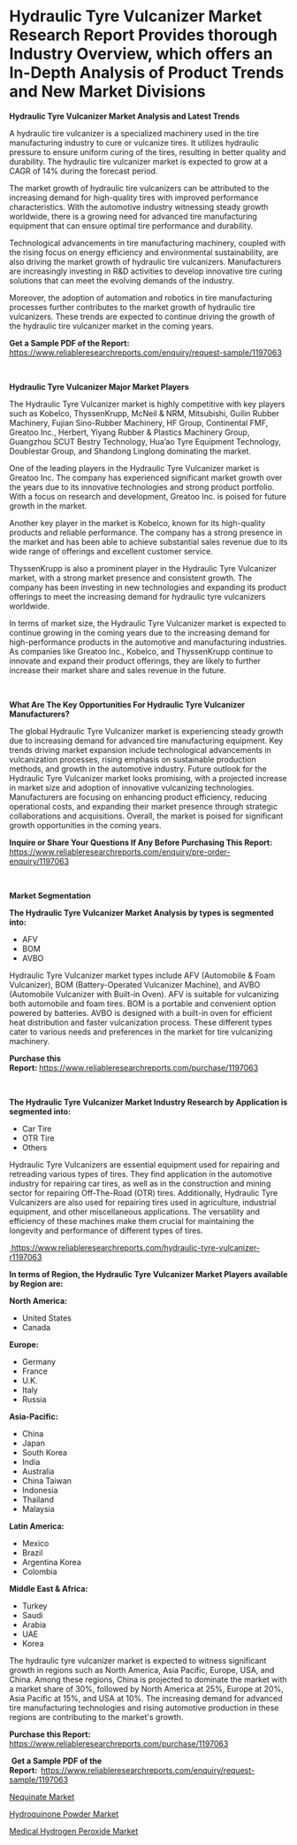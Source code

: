 <p><h1>Hydraulic Tyre Vulcanizer Market Research Report Provides thorough Industry Overview, which offers an In-Depth Analysis of Product Trends and New Market Divisions</h1></p><p><strong>Hydraulic Tyre Vulcanizer Market Analysis and Latest Trends</strong></p>
<p><p>A hydraulic tire vulcanizer is a specialized machinery used in the tire manufacturing industry to cure or vulcanize tires. It utilizes hydraulic pressure to ensure uniform curing of the tires, resulting in better quality and durability. The hydraulic tire vulcanizer market is expected to grow at a CAGR of 14% during the forecast period.</p><p>The market growth of hydraulic tire vulcanizers can be attributed to the increasing demand for high-quality tires with improved performance characteristics. With the automotive industry witnessing steady growth worldwide, there is a growing need for advanced tire manufacturing equipment that can ensure optimal tire performance and durability.</p><p>Technological advancements in tire manufacturing machinery, coupled with the rising focus on energy efficiency and environmental sustainability, are also driving the market growth of hydraulic tire vulcanizers. Manufacturers are increasingly investing in R&D activities to develop innovative tire curing solutions that can meet the evolving demands of the industry.</p><p>Moreover, the adoption of automation and robotics in tire manufacturing processes further contributes to the market growth of hydraulic tire vulcanizers. These trends are expected to continue driving the growth of the hydraulic tire vulcanizer market in the coming years.</p></p>
<p><strong>Get a Sample PDF of the Report:&nbsp;</strong> <a href="https://www.reliableresearchreports.com/enquiry/request-sample/1197063">https://www.reliableresearchreports.com/enquiry/request-sample/1197063</a></p>
<p>&nbsp;</p>
<p><strong>Hydraulic Tyre Vulcanizer Major Market Players</strong></p>
<p><p>The Hydraulic Tyre Vulcanizer market is highly competitive with key players such as Kobelco, ThyssenKrupp, McNeil & NRM, Mitsubishi, Guilin Rubber Machinery, Fujian Sino-Rubber Machinery, HF Group, Continental FMF, Greatoo Inc., Herbert, Yiyang Rubber & Plastics Machinery Group, Guangzhou SCUT Bestry Technology, Hua’ao Tyre Equipment Technology, Doublestar Group, and Shandong Linglong dominating the market.</p><p>One of the leading players in the Hydraulic Tyre Vulcanizer market is Greatoo Inc. The company has experienced significant market growth over the years due to its innovative technologies and strong product portfolio. With a focus on research and development, Greatoo Inc. is poised for future growth in the market.</p><p>Another key player in the market is Kobelco, known for its high-quality products and reliable performance. The company has a strong presence in the market and has been able to achieve substantial sales revenue due to its wide range of offerings and excellent customer service.</p><p>ThyssenKrupp is also a prominent player in the Hydraulic Tyre Vulcanizer market, with a strong market presence and consistent growth. The company has been investing in new technologies and expanding its product offerings to meet the increasing demand for hydraulic tyre vulcanizers worldwide.</p><p>In terms of market size, the Hydraulic Tyre Vulcanizer market is expected to continue growing in the coming years due to the increasing demand for high-performance products in the automotive and manufacturing industries. As companies like Greatoo Inc., Kobelco, and ThyssenKrupp continue to innovate and expand their product offerings, they are likely to further increase their market share and sales revenue in the future.</p></p>
<p>&nbsp;</p>
<p><strong>What Are The Key Opportunities For Hydraulic Tyre Vulcanizer Manufacturers?</strong></p>
<p><p>The global Hydraulic Tyre Vulcanizer market is experiencing steady growth due to increasing demand for advanced tire manufacturing equipment. Key trends driving market expansion include technological advancements in vulcanization processes, rising emphasis on sustainable production methods, and growth in the automotive industry. Future outlook for the Hydraulic Tyre Vulcanizer market looks promising, with a projected increase in market size and adoption of innovative vulcanizing technologies. Manufacturers are focusing on enhancing product efficiency, reducing operational costs, and expanding their market presence through strategic collaborations and acquisitions. Overall, the market is poised for significant growth opportunities in the coming years.</p></p>
<p><strong>Inquire or Share Your Questions If Any Before Purchasing This Report:</strong> <a href="https://www.reliableresearchreports.com/enquiry/pre-order-enquiry/1197063">https://www.reliableresearchreports.com/enquiry/pre-order-enquiry/1197063</a></p>
<p>&nbsp;</p>
<p><strong>Market Segmentation</strong></p>
<p><strong>The Hydraulic Tyre Vulcanizer Market Analysis by types is segmented into:</strong></p>
<p><ul><li>AFV</li><li>BOM</li><li>AVBO</li></ul></p>
<p><p>Hydraulic Tyre Vulcanizer market types include AFV (Automobile & Foam Vulcanizer), BOM (Battery-Operated Vulcanizer Machine), and AVBO (Automobile Vulcanizer with Built-in Oven). AFV is suitable for vulcanizing both automobile and foam tires. BOM is a portable and convenient option powered by batteries. AVBO is designed with a built-in oven for efficient heat distribution and faster vulcanization process. These different types cater to various needs and preferences in the market for tire vulcanizing machinery.</p></p>
<p><strong>Purchase this Report:&nbsp;</strong><a href="https://www.reliableresearchreports.com/purchase/1197063">https://www.reliableresearchreports.com/purchase/1197063</a></p>
<p>&nbsp;</p>
<p><strong>The Hydraulic Tyre Vulcanizer Market Industry Research by Application is segmented into:</strong></p>
<p><ul><li>Car Tire</li><li>OTR Tire</li><li>Others</li></ul></p>
<p><p>Hydraulic Tyre Vulcanizers are essential equipment used for repairing and retreading various types of tires. They find application in the automotive industry for repairing car tires, as well as in the construction and mining sector for repairing Off-The-Road (OTR) tires. Additionally, Hydraulic Tyre Vulcanizers are also used for repairing tires used in agriculture, industrial equipment, and other miscellaneous applications. The versatility and efficiency of these machines make them crucial for maintaining the longevity and performance of different types of tires.</p></p>
<p><a href="https://www.reliableresearchreports.com/hydraulic-tyre-vulcanizer-r1197063">&nbsp;https://www.reliableresearchreports.com/hydraulic-tyre-vulcanizer-r1197063</a></p>
<p><strong>In terms of Region, the Hydraulic Tyre Vulcanizer Market Players available by Region are:</strong></p>
<p>
    <p> <strong> North America: </strong>
        <ul>
            <li>United States</li>
            <li>Canada</li>
        </ul>
        </p> 
    <p> <strong> Europe: </strong>
        <ul>
            <li>Germany</li>
            <li>France</li>
            <li>U.K.</li>
            <li>Italy</li>
            <li>Russia</li>
        </ul>
        </p> 
    <p> <strong> Asia-Pacific: </strong>
        <ul>
            <li>China</li>
            <li>Japan</li>
            <li>South Korea</li>
            <li>India</li>
            <li>Australia</li>
            <li>China Taiwan</li>
            <li>Indonesia</li>
            <li>Thailand</li>
            <li>Malaysia</li>
        </ul>
        </p> 
    <p> <strong> Latin America: </strong>
        <ul>
            <li>Mexico</li>
            <li>Brazil</li>
            <li>Argentina Korea</li>
            <li>Colombia</li>
        </ul>
        </p> 
    <p> <strong> Middle East & Africa: </strong>
        <ul>
            <li>Turkey</li>
            <li>Saudi</li>
            <li>Arabia</li>
            <li>UAE</li>
            <li>Korea</li>
        </ul>
    </p>
    </p>
<p><p>The hydraulic tyre vulcanizer market is expected to witness significant growth in regions such as North America, Asia Pacific, Europe, USA, and China. Among these regions, China is projected to dominate the market with a market share of 30%, followed by North America at 25%, Europe at 20%, Asia Pacific at 15%, and USA at 10%. The increasing demand for advanced tire manufacturing technologies and rising automotive production in these regions are contributing to the market's growth.</p></p>
<p><strong>Purchase this Report: </strong><a href="https://www.reliableresearchreports.com/purchase/1197063">https://www.reliableresearchreports.com/purchase/1197063</a></p>
<p>&nbsp;<strong>Get a Sample PDF of the Report:&nbsp;&nbsp;</strong><a href="https://www.reliableresearchreports.com/enquiry/request-sample/1197063">https://www.reliableresearchreports.com/enquiry/request-sample/1197063</a></p>
<p><strong></strong></p>
<p><p><a href="https://issuu.com/reportprime-2/docs/nequinate-market-size-2030.pptx">Nequinate Market</a></p><p><a href="https://cedar-agate-3da.notion.site/Hydroquinone-Powder-Market-Focuses-on-Market-Share-Size-and-Projected-Forecast-Till-2031-49f5da92eb3d4bcca53bd6a1fb9176ee">Hydroquinone Powder Market</a></p><p><a href="https://copper-carbon-84f.notion.site/Medical-Hydrogen-Peroxide-Market-Comprehensive-Assessment-by-Type-Application-and-Geography-398e9c6a193e491fadcd92fb9a0de52a">Medical Hydrogen Peroxide Market</a></p></p>
